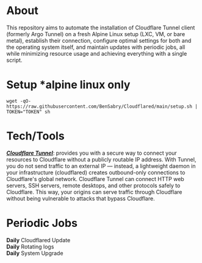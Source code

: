 # About
This repository aims to automate the installation of Cloudflare Tunnel client (formerly Argo Tunnel) on a fresh Alpine Linux setup (LXC, VM, or bare metal), establish their connection, configure optimal settings for both and the operating system itself, and maintain updates with periodic jobs, all while minimizing resource usage and achieving everything with a single script.

# Setup *alpine linux only
```SHELL
wget -qO- https://raw.githubusercontent.com/BenSabry/Cloudflared/main/setup.sh | TOKEN="TOKEN" sh
```

# Tech/Tools
<b>*[Cloudflare Tunnel](https://developers.cloudflare.com/cloudflare-one/connections/connect-networks/)*</b>: provides you with a secure way to connect your resources to Cloudflare without a publicly routable IP address. With Tunnel, you do not send traffic to an external IP — instead, a lightweight daemon in your infrastructure (cloudflared) creates outbound-only connections to Cloudflare's global network. Cloudflare Tunnel can connect HTTP web servers, SSH servers, remote desktops, and other protocols safely to Cloudflare. This way, your origins can serve traffic through Cloudflare without being vulnerable to attacks that bypass Cloudflare.<br />

# Periodic Jobs
<b>Daily</b> Cloudflared Update<br />
<b>Daily</b> Rotating logs<br />
<b>Daily</b> System Upgrade<br />

